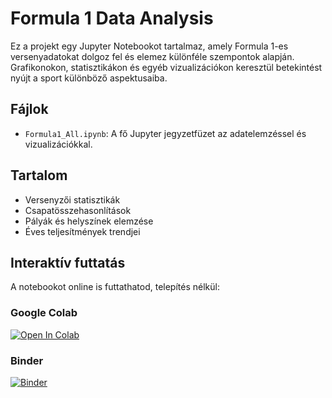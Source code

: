 # Formula 1 Data Analysis

Ez a projekt egy Jupyter Notebookot tartalmaz, amely Formula 1-es versenyadatokat dolgoz fel és elemez különféle szempontok alapján. Grafikonokon, statisztikákon és egyéb vizualizációkon keresztül betekintést nyújt a sport különböző aspektusaiba.

## Fájlok

- `Formula1_All.ipynb`: A fő Jupyter jegyzetfüzet az adatelemzéssel és vizualizációkkal.

## Tartalom

- Versenyzői statisztikák
- Csapatösszehasonlítások
- Pályák és helyszínek elemzése
- Éves teljesítmények trendjei

## Interaktív futtatás

A notebookot online is futtathatod, telepítés nélkül:

### Google Colab
[![Open In Colab](https://colab.research.google.com/assets/colab-badge.svg)](https://colab.research.google.com/github/HolikGellert/formula1-analysis/blob/main/Formula1_All.ipynb)

### Binder
[![Binder](https://mybinder.org/badge_logo.svg)](https://mybinder.org/v2/gh/HolikGellert/formula1-analysis/HEAD?filepath=Formula1_All.ipynb)
